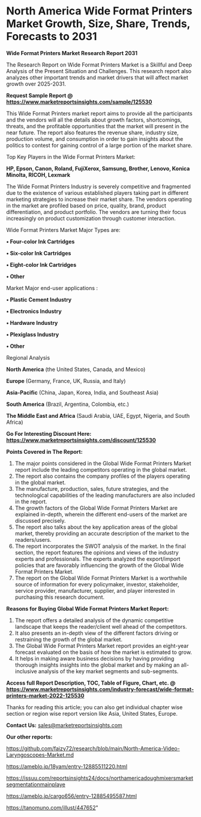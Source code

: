 # North America Wide Format Printers Market Growth, Size, Share, Trends, Forecasts to 2031

<strong>Wide Format Printers Market Research Report 2031</strong>

The Research Report on Wide Format Printers Market is a Skillful and Deep Analysis of the Present Situation and Challenges. This research report also analyzes other important trends and market drivers that will affect market growth over 2025-2031.

<strong>Request Sample Report @ <a href=https://www.marketreportsinsights.com/sample/125530>https://www.marketreportsinsights.com/sample/125530</a></strong>

This Wide Format Printers market report aims to provide all the participants and the vendors will all the details about growth factors, shortcomings, threats, and the profitable opportunities that the market will present in the near future. The report also features the revenue share, industry size, production volume, and consumption in order to gain insights about the politics to contest for gaining control of a large portion of the market share.

Top Key Players in the Wide Format Printers Market:

<strong>HP, Epson, Canon, Roland, FujiXerox, Samsung, Brother, Lenovo, Konica Minolta, RICOH, Lexmark</strong>

The Wide Format Printers Industry is severely competitive and fragmented due to the existence of various established players taking part in different marketing strategies to increase their market share. The vendors operating in the market are profiled based on price, quality, brand, product differentiation, and product portfolio. The vendors are turning their focus increasingly on product customization through customer interaction.

Wide Format Printers Market Major Types are:

<strong>• Four-color Ink Cartridges

• Six-color Ink Cartridges

• Eight-color Ink Cartridges

• Other</strong>

Market Major end-user applications :

<strong>• Plastic Cement Industry

• Electronics Industry

• Hardware Industry

• Plexiglass Industry

• Other</strong>

Regional Analysis

</u><strong><b>North America</b></strong> (the United States, Canada, and Mexico)

<strong><b>Europe </b></strong>(Germany, France, UK, Russia, and Italy)

<strong><b>Asia-Pacific</b></strong> (China, Japan, Korea, India, and Southeast Asia)

<strong><b>South America</b></strong> (Brazil, Argentina, Colombia, etc.)

<strong><b>The Middle East and Africa</b></strong> (Saudi Arabia, UAE, Egypt, Nigeria, and South Africa)

<strong>Go For Interesting Discount Here: <a href=https://www.marketreportsinsights.com/discount/125530>https://www.marketreportsinsights.com/discount/125530</a></strong>

<strong>Points Covered in The Report:</strong>
<ol>
  <li>The major points considered in the Global Wide Format Printers Market report include the leading competitors operating in the global market.</li>
  <li>The report also contains the company profiles of the players operating in the global market.</li>
  <li>The manufacture, production, sales, future strategies, and the technological capabilities of the leading manufacturers are also included in the report.</li>
  <li>The growth factors of the Global Wide Format Printers Market are explained in-depth, wherein the different end-users of the market are discussed precisely.</li>
  <li>The report also talks about the key application areas of the global market, thereby providing an accurate description of the market to the readers/users.</li>
  <li>The report incorporates the SWOT analysis of the market. In the final section, the report features the opinions and views of the industry experts and professionals. The experts analyzed the export/import policies that are favorably influencing the growth of the Global Wide Format Printers Market.</li>
  <li>The report on the Global Wide Format Printers Market is a worthwhile source of information for every policymaker, investor, stakeholder, service provider, manufacturer, supplier, and player interested in purchasing this research document.</li>
</ol>
<strong>Reasons for Buying Global Wide Format Printers Market Report:</strong>

<ol>
  <li>The report offers a detailed analysis of the dynamic competitive landscape that keeps the reader/client well ahead of the competitors.</li>
  <li>It also presents an in-depth view of the different factors driving or restraining the growth of the global market.</li>
  <li>The Global Wide Format Printers Market report provides an eight-year forecast evaluated on the basis of how the market is estimated to grow.</li>
  <li>It helps in making aware business decisions by having providing thorough insights insights into the global market and by making an all-inclusive analysis of the key market segments and sub-segments.</li>
</ol>
<strong>Access full Report Description, TOC, Table of Figure, Chart, etc. @ <a href=https://www.marketreportsinsights.com/industry-forecast/wide-format-printers-market-2022-125530>https://www.marketreportsinsights.com/industry-forecast/wide-format-printers-market-2022-125530</a></strong>


Thanks for reading this article; you can also get individual chapter wise section or region wise report version like Asia, United States, Europe.

<strong>Contact Us:</strong>
sales@marketreportsinsights.com

<strong>Our other reports:</strong>

<a href=https://github.com/faizy72/research/blob/main/North-America-Video-Laryngoscopes-Market.md>https://github.com/faizy72/research/blob/main/North-America-Video-Laryngoscopes-Market.md</a>

<a href=https://ameblo.jp/18yam/entry-12885511220.html>https://ameblo.jp/18yam/entry-12885511220.html</a>

<a href=https://issuu.com/reportsinsights24/docs/northamericadoughmixersmarketsegmentationmainplaye>https://issuu.com/reportsinsights24/docs/northamericadoughmixersmarketsegmentationmainplaye</a>

<a href=https://ameblo.jp/cargo656/entry-12885495587.html>https://ameblo.jp/cargo656/entry-12885495587.html</a>

<a href=https://tanomuno.com/illust/447652>https://tanomuno.com/illust/447652</a>"
